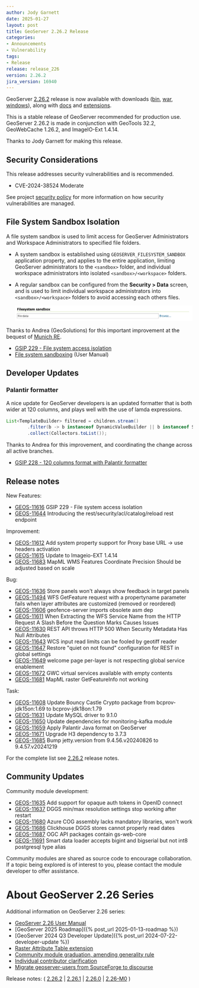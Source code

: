 ```yaml
---
author: Jody Garnett
date: 2025-01-27
layout: post
title: GeoServer 2.26.2 Release
categories:
- Announcements
- Vulnerability
tags:
- Release
release: release_226
version: 2.26.2
jira_version: 16940
--- 
```


GeoServer [2.26.2](/release/2.26.2/) release is now available
with downloads
([bin](https://sourceforge.net/projects/geoserver/files/GeoServer/2.26.2/geoserver-2.26.2-bin.zip/download),
[war](https://sourceforge.net/projects/geoserver/files/GeoServer/2.26.2/geoserver-2.26.2-war.zip/download),
[windows](https://sourceforge.net/projects/geoserver/files/GeoServer/2.26.2/GeoServer-2.26.2-winsetup.exe/download)), along with 
[docs](https://sourceforge.net/projects/geoserver/files/GeoServer/2.26.2/geoserver-2.26.2-htmldoc.zip/download) and
[extensions](https://sourceforge.net/projects/geoserver/files/GeoServer/2.26.2/extensions/).

This is a stable release of GeoServer recommended for production use.
GeoServer 2.26.2 is made in conjunction with GeoTools 32.2, GeoWebCache 1.26.2, and ImageIO-Ext 1.4.14. 

Thanks to Jody Garnett for making this release. 

## Security Considerations

This release addresses security vulnerabilities and is recommended.

* CVE-2024-38524 Moderate <!-- https://github.com/geoserver/geoserver/security/advisories/GHSA-jm79-7xhw-6f6f -->

<!-- update cve list details when disclosed -->

See project [security policy](https://github.com/geoserver/geoserver/blob/main/SECURITY.md) for more information on how security vulnerabilities are managed. 

## File System Sandbox Isolation

A file system sandbox is used to limit access for GeoServer Administrators and Workspace Administrators to specified file folders.

* A system sandbox is established using ``GEOSERVER_FILESYSTEM_SANDBOX`` application property, and applies to the entire application, limiting GeoServer administrators to the ``<sandbox>`` folder, and individual workspace administrators into isolated ``<sandbox>/<workspace>`` folders.

* A regular sandbox can be configured from the **Security > Data** screen, and is used to limit individual workspace administrators into ``<sandbox>/<workspace>`` folders to avoid accessing each others files.
  
  ![](/img/posts/2.26/filesystem-sandbox.png)

Thanks to Andrea (GeoSolutions) for this important improvement at the bequest of [Munich RE](https://www.munichre.com/en.html).

- [GSIP 229 - File system access isolation](https://github.com/geoserver/geoserver/wiki/GSIP-229)
- [File system sandboxing](https://docs.geoserver.org/2.26.x/en/user/security/sandbox.html) (User Manual)

## Developer Updates

### Palantir formatter

A nice update for GeoServer developers is an updated formatter that is both wider at 120 columns, and plays well with the use of lamda expressions.

```java
List<TemplateBuilder> filtered = children.stream()
        .filter(b -> b instanceof DynamicValueBuilder || b instanceof SourceBuilder)
        .collect(Collectors.toList());
```

Thanks to Andrea for this improvement, and coordinating the change across all active branches.

- [GSIP 228 - 120 columns format with Palantir formatter](https://github.com/geoserver/geoserver/wiki/GSIP-228)

## Release notes


New Features:

* [GEOS-11616](https://osgeo-org.atlassian.net/browse/GEOS-11616) GSIP 229 - File system access isolation
* [GEOS-11644](https://osgeo-org.atlassian.net/browse/GEOS-11644) Introducing the rest/security/acl/catalog/reload rest endpoint

Improvement:

* [GEOS-11612](https://osgeo-org.atlassian.net/browse/GEOS-11612) Add system property support for Proxy base URL -> use headers activation
* [GEOS-11615](https://osgeo-org.atlassian.net/browse/GEOS-11615) Update to Imageio-EXT 1.4.14
* [GEOS-11683](https://osgeo-org.atlassian.net/browse/GEOS-11683) MapML WMS Features Coordinate Precision Should be adjusted based on scale

Bug:

* [GEOS-11636](https://osgeo-org.atlassian.net/browse/GEOS-11636) Store panels won't always show feedback in target panels
* [GEOS-11494](https://osgeo-org.atlassian.net/browse/GEOS-11494) WFS GetFeature request with a propertyname parameter fails when layer attributes are customized (removed or reordered)
* [GEOS-11606](https://osgeo-org.atlassian.net/browse/GEOS-11606) geofence-server imports obsolete asm dep
* [GEOS-11611](https://osgeo-org.atlassian.net/browse/GEOS-11611) When Extracting the WFS Service Name from the HTTP Request A Slash Before the Question Marks Causes Issues
* [GEOS-11630](https://osgeo-org.atlassian.net/browse/GEOS-11630) REST API throws HTTP 500 When Security Metadata Has Null Attributes
* [GEOS-11643](https://osgeo-org.atlassian.net/browse/GEOS-11643) WCS input read limits can be fooled by geotiff reader
* [GEOS-11647](https://osgeo-org.atlassian.net/browse/GEOS-11647) Restore "quiet on not found" configuration for REST in global settings
* [GEOS-11649](https://osgeo-org.atlassian.net/browse/GEOS-11649) welcome page per-layer is not respecting global service enablement
* [GEOS-11672](https://osgeo-org.atlassian.net/browse/GEOS-11672) GWC virtual services available with empty contents
* [GEOS-11681](https://osgeo-org.atlassian.net/browse/GEOS-11681) MapML raster GetFeatureInfo not working

Task:

* [GEOS-11608](https://osgeo-org.atlassian.net/browse/GEOS-11608) Update Bouncy Castle Crypto package from bcprov-jdk15on:1.69 to bcprov-jdk18on:1.79
* [GEOS-11631](https://osgeo-org.atlassian.net/browse/GEOS-11631) Update MySQL driver to 9.1.0
* [GEOS-11650](https://osgeo-org.atlassian.net/browse/GEOS-11650) Update dependencies for monitoring-kafka module
* [GEOS-11659](https://osgeo-org.atlassian.net/browse/GEOS-11659) Apply Palantir Java format on GeoServer
* [GEOS-11671](https://osgeo-org.atlassian.net/browse/GEOS-11671) Upgrade H3 dependency to 3.7.3
* [GEOS-11685](https://osgeo-org.atlassian.net/browse/GEOS-11685) Bump jetty.version from 9.4.56.v20240826 to 9.4.57.v20241219

For the complete list see [2.26.2](https://github.com/geoserver/geoserver/releases/tag/2.26.2) release notes. 

## Community Updates

Community module development:

* [GEOS-11635](https://osgeo-org.atlassian.net/browse/GEOS-11635) Add support for opaque auth tokens in OpenID connect
* [GEOS-11637](https://osgeo-org.atlassian.net/browse/GEOS-11637) DGGS min/max resolution settings stop working after restart
* [GEOS-11680](https://osgeo-org.atlassian.net/browse/GEOS-11680) Azure COG assembly lacks mandatory libraries, won't work
* [GEOS-11686](https://osgeo-org.atlassian.net/browse/GEOS-11686) Clickhouse DGGS stores cannot properly read dates
* [GEOS-11687](https://osgeo-org.atlassian.net/browse/GEOS-11687) OGC API packages contain gs-web-core
* [GEOS-11691](https://osgeo-org.atlassian.net/browse/GEOS-11691) Smart data loader accepts bigint and bigserial but not int8 postgresql type alias

Community modules are shared as source code to encourage collaboration. If a topic being explored is of interest to you, please contact the module developer to offer assistance. 

# About GeoServer 2.26 Series

Additional information on GeoServer 2.26 series:

* [GeoServer 2.26 User Manual](https://docs.geoserver.org/2.26.x/en/user/)
* [GeoServer 2025 Roadmap]({% post_url 2025-01-13-roadmap %})
* [GeoServer 2024 Q3 Developer Update]({% post_url 2024-07-22-developer-update %})
* [Raster Attribute Table extension](https://github.com/geoserver/geoserver/wiki/GSIP-222)
* [Community module graduation, amending generality rule](https://github.com/geoserver/geoserver/wiki/GSIP-223)
* [Individual contributor clarification](https://github.com/geoserver/geoserver/wiki/GSIP-224)
* [Migrate geoserver-users from SourceForge to discourse](https://github.com/geoserver/geoserver/wiki/GSIP-225)

Release notes:
( [2.26.2](https://github.com/geoserver/geoserver/releases/tag/2.26.2)
| [2.26.1](https://github.com/geoserver/geoserver/releases/tag/2.26.1)
| [2.26.0](https://github.com/geoserver/geoserver/releases/tag/2.26.0)
| [2.26-M0](https://github.com/geoserver/geoserver/releases/tag/2.26-M0)
) 

